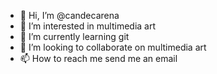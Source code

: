 - 👋 Hi, I’m @candecarena
- 👀 I’m interested in multimedia art
- 🌱 I’m currently learning git
- 💞️ I’m looking to collaborate on multimedia art
- 📫 How to reach me send me an email 

<!---
candecarena/candecarena is a ✨ special ✨ repository because its `README.md` (this file) appears on your GitHub profile.
You can click the Preview link to take a look at your changes.
--->
